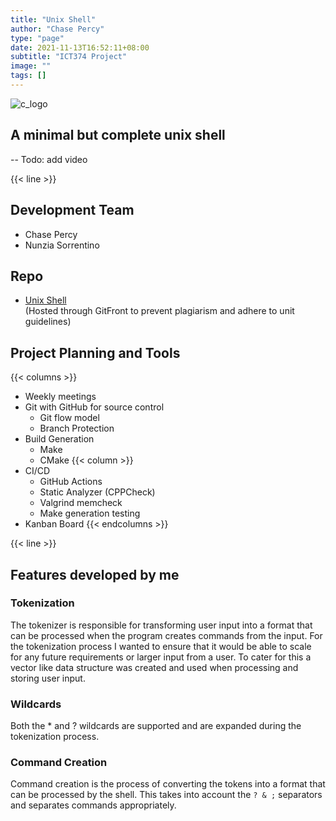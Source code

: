```yaml
---
title: "Unix Shell"
author: "Chase Percy"
type: "page"
date: 2021-11-13T16:52:11+08:00
subtitle: "ICT374 Project"
image: ""
tags: []
---
```


![c_logo](/img/us_icons.png "C | GITHUB")

## A minimal but complete unix shell
-- Todo: add video

{{< line >}}

## Development Team
- Chase Percy
- Nunzia Sorrentino

## Repo
- [Unix Shell](https://gitfront.io/r/cp-dev/10f2867377fcb983d308959b7c5ac3098a5c72e3/ICT374/)   
(Hosted through GitFront to prevent plagiarism and adhere to unit guidelines)

## Project Planning and Tools
{{< columns >}}
- Weekly meetings
- Git with GitHub for source control
  - Git flow model
  - Branch Protection
- Build Generation
  - Make
  - CMake
{{< column >}}
- CI/CD
  - GitHub Actions
  - Static Analyzer (CPPCheck)
  - Valgrind memcheck
  - Make generation testing
- Kanban Board
{{< endcolumns >}}

{{< line >}}

## Features developed by me

### Tokenization
The tokenizer is responsible for transforming user input into a format that can be processed when the program creates
commands from the input.
For the tokenization process I wanted to ensure that it would be able to scale for any future requirements or larger
input from a user. To cater for this a vector like data structure was created and used when processing and storing user
input.

### Wildcards
Both the * and ? wildcards are supported and are expanded during the tokenization process.

### Command Creation
Command creation is the process of converting the tokens into a format that can be processed by the shell. This takes
into account the `? & ;` separators and separates commands appropriately.

